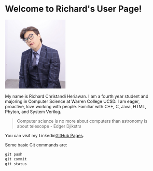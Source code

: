 # **Welcome to Richard's User Page!**

<img src="IMG_8370%202.jpg" width="200">

My name is Richard Christandi Heriawan. I am a fourth year student and majoring in Computer Science at Warren College UCSD. I am eager, proactive, love working with people. Familiar with C++, C, Java, HTML, Phyton, and System Verilog. 

> Computer science is no more about computers than astronomy is about telescope - Edger Djikstra

You can visit my Linkedin[GitHub Pages](https://www.linkedin.com/in/richard-heriawan-999580208?lipi=urn%3Ali%3Apage%3Ad_flagship3_profile_view_base_contact_details%3BWZVEPgRfQuyDsilyptGWZg%3D%3D).

Some basic Git commands are:
```
git push
git commit
git status
```
